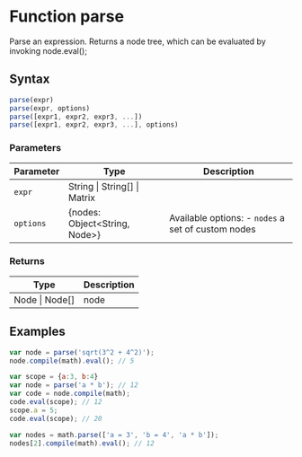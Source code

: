 # Function parse

Parse an expression. Returns a node tree, which can be evaluated by
invoking node.eval();


## Syntax

```js
parse(expr)
parse(expr, options)
parse([expr1, expr2, expr3, ...])
parse([expr1, expr2, expr3, ...], options)
```

### Parameters

Parameter | Type | Description
--------- | ---- | -----------
`expr` | String &#124; String[] &#124; Matrix | 
`options` | {nodes: Object<String, Node>} | Available options: - `nodes` a set of custom nodes

### Returns

Type | Description
---- | -----------
Node &#124; Node[] | node


## Examples

```js
var node = parse('sqrt(3^2 + 4^2)');
node.compile(math).eval(); // 5

var scope = {a:3, b:4}
var node = parse('a * b'); // 12
var code = node.compile(math);
code.eval(scope); // 12
scope.a = 5;
code.eval(scope); // 20

var nodes = math.parse(['a = 3', 'b = 4', 'a * b']);
nodes[2].compile(math).eval(); // 12
```




<!-- Note: This file is automatically generated from source code comments. Changes made in this file will be overridden. -->

